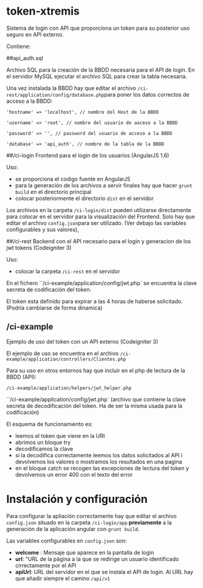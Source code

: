 # token-xtremis
Sistema de login con API que proporciona un token para su posterior uso seguro en API externo.

Contiene:

##api_auth.sql

Archivo SQL para la creación de la BBDD necesaria para el API de  login.
En el servidor MySQL ejecutar el archivo SQL para crear la tabla necesaria.

Una vez instalada la BBDD hay que editar el archivo `/ci-rest/application/config/database.php`para poner los datos correctos de acceso a la BBDD:

`'hostname' => 'localhost', // nombre del Host de la BBDD`

`'username' => 'root', // nombre del usuario de aaceso a la BBDD`

`'password' => '', // password del usuario de acceso a la BBDD`

`'database' => 'api_auth', // nombre de la tabla de la BBDD` 






##/ci-login
Frontend para el login de los usuarios (AngularJS 1.6)

Uso:

* se proporciona el codigo fuente en AngularJS
* para la generación de los archivos a servir finales hay que hacer `grunt build` en el directorio principal
* colocar posteriormente el directorio `dist` en el servidor




Los archivos en la carpeta `/ci-login/dist` pueden utilizarse directamente para colocar en el servidor para la visualización del Frontend. Solo hay que editar el archivo `config.json`para ser utilizado. (Ver debajo las variables configurables y sus valores),



##/ci-rest
Backend con el API necesario para el login y generacion de los jwt tokens (Codeigniter 3)

Uso:

* colocar la carpeta `/ci-rest` en el servidor


En el fichero ``/ci-example/application/config/jwt.php` se encuentra la clave secreta de codificación del token.

El token esta definido para expirar a las 4 horas de haberse solicitado. (Podria cambiarse de forma dinamica)



## /ci-example

Ejemplo de uso del token con un API externo (Codeigniter 3)

El ejemplo de uso se encuentra en el archivo `/ci-example/application/controllers/Clientes.php`

Para su uso en otros entornos hay que incluir en el php de lectura de la BBDD (API):

`/ci-example/application/helpers/jwt_helper.php`

``/ci-example/application/config/jwt.php` (archivo que contiene la clave secreta de decodificación del token. Ha de ser la misma usada para la codificación)

El esquema de funcionamiento es:

- leemos el token que viene en la URI
- abrimos un bloque try
- decodificamos la clave
- si la decodifica correctamente leemos los datos solicitados al API i devolvemos los valores o mostramos los resultados en una pagina
- en el bloque catch se recogen las excepciones de lectura del token y devolvemos un error 400 con el texto del error





# Instalación y configuración

Para configurar la apliación correctamente hay que editar el archivo `config.json` situado en la carpeta `/ci-login/app` **previamente** a la generación de la aplicación angular con `grunt build`.



Las variables configurables en `config.json` son:

* **welcome** :  Mensaje que aparece en la pantalla de login
* **url**: "URL de la página a la que se redirige un usuario identificado cirrectamente por el API
* **apiUrl**: URL del servidor en el que se instala el API de login. Al URL hay que añadir siempre el camino `/api/v1`

